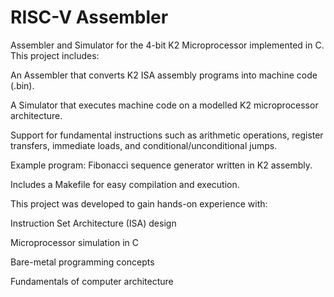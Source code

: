 # RISC-V Assembler
Assembler and Simulator for the 4-bit K2 Microprocessor implemented in C.
This project includes:

An Assembler that converts K2 ISA assembly programs into machine code (.bin).

A Simulator that executes machine code on a modelled K2 microprocessor architecture.

Support for fundamental instructions such as arithmetic operations, register transfers, immediate loads, and conditional/unconditional jumps.

Example program: Fibonacci sequence generator written in K2 assembly.

Includes a Makefile for easy compilation and execution.

This project was developed to gain hands-on experience with:

Instruction Set Architecture (ISA) design

Microprocessor simulation in C

Bare-metal programming concepts

Fundamentals of computer architecture
